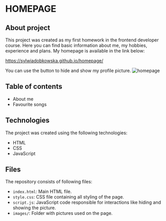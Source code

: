 # HOMEPAGE
## About project
This project was created as my first homework in the frontend developer course. Here you can find basic information about me, my hobbies, experience and plans.
My homepage is available in the link below:

https://sylwiadobkowska.github.io/homepage/

You can use the button to hide and show my profile picture.
![homepage](https://github.com/sylwiadobkowska/homepage/assets/126586810/1221e670-eeae-4b9c-9f06-2e97f79753e3)


## Table of contents
- About me
- Favourite songs

## Technologies
The project was created using the following technologies:
- HTML
- CSS
- JavaScript

## Files
The repository consists of following files:
- `index.html`: Main HTML file.
- `style.css`: CSS file containing all styling of the page.
- `script.js`: JavaScript code responsible for interactions like hiding and showing the picture.
- `images/`: Folder with pictures used on the page.
